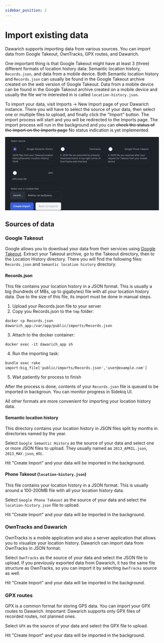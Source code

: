 ```yaml
---
sidebar_position: 2
---
```


# Import existing data

Dawarich supports importing data from various sources. You can import data from Google Takeout, OwnTracks, GPX routes, and Dawarich.

One important thing is that Google Takeout might have at least 3 (three) different formats of location history data: Semantic location history, `Records.json`, and data from a mobile device. Both Semantic location history and `Records.json` can usually be found in the Google Takeout archive created on the web version of Google Takeout. Data from a mobile device can be found in the Google Takeout archive created on a mobile device and usually the file we're interested in is called `location-history.json`.

To import your data, visit Imports -> New Import page of your Dawarich instance. There you will have to select the source of your data, then select one or multiple files to upload, and finally click the "Import" button. The import process will start and you will be redirected to the Imports page. The import process will run in the background and you can ~~check the status of the import on the Imports page~~ No status indication is yet implemented.

![Imports](./new-import.jpeg)

## Sources of data

### Google Takeout

Google allows you to download your data from their services using [Google Takeout](https://takeout.google.com/settings/takeout?pli=1). Extract your Takeout archive, go to the Takeout directory, then to the Location History directory. There you will find the following files: `Records.json` and `Semantic location history` directory.

#### Records.json

This file contains your location history in a JSON format. This is usually a big (hundreds of MBs, up to gigabytes) file with all your location history data. Due to the size of this file, its import must be done in manual steps.

1. Upload your Records.json file to your server
2. Copy you Records.json to the `tmp` folder:
```
docker cp Records.json dawarich_app:/var/app/public/imports/Records.json
```
3. Attach to the docker container:
```
docker exec -it dawarich_app sh
```
4. Run the importing task:
```
bundle exec rake import:big_file['public/imports/Records.json','user@example.com']
```
5. Wait patiently for process to finish

After the process is done, contents of your `Records.json` file is queued to be imported in backgroun. You can monitor progress in Sidekiq UI.

All other formats are more convenient for importing your location history data.


#### Semantic location history

This directory contains your location history in JSON files split by months in directories named by the year.

Select `Google Semantic History` as the source of your data and select one or more JSON files to upload. They usually named as `2013_APRIL.json`, `2013_MAY.json`, etc.

Hit "Create Import" and your data will be imported in the background.

#### Phone Takeout (`location-history.json`)

This file contains your location history in a JSON format. This is usually around a 100-200MB file with all your location history data.

Select `Google Phone Takeout` as the source of your data and select the `location-history.json` file to upload.

Hit "Create Import" and your data will be imported in the background.

### OwnTracks and Dawarich

OwnTracks is a mobile application and also a server application that allows you to visualize your location history. Dawarich can import data from OwnTracks in JSON format.

Select `OwnTracks` as the source of your data and select the JSON file to upload. If you previously exported data from Dawarich, it has the same file structure as OwnTracks, so you can import it by selecting `OwnTracks` source as well.

Hit "Create Import" and your data will be imported in the background.

### GPX routes

GPX is a common format for storing GPS data. You can import your GPX routes to Dawarich. Important: Dawarich supports only GPX files of recorded routes, not planned ones.

Select `GPX` as the source of your data and select the GPX file to upload.

Hit "Create Import" and your data will be imported in the background.
